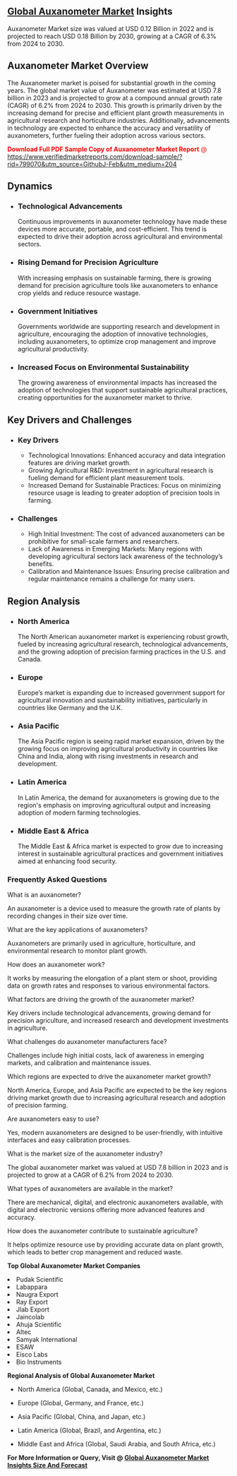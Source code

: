 <h2><a href="https://www.verifiedmarketreports.com/download-sample/?rid=799070&amp;utm_source=GithubJ&amp;utm_medium=204" target="_blank">Global Auxanometer Market</a> Insights</h2><p>Auxanometer Market size was valued at USD 0.12 Billion in 2022 and is projected to reach USD 0.18 Billion by 2030, growing at a CAGR of 6.3% from 2024 to 2030.</p><p> <h2>Auxanometer Market Overview</h2> <p>The Auxanometer market is poised for substantial growth in the coming years. The global market value of Auxanometer was estimated at USD 7.8 billion in 2023 and is projected to grow at a compound annual growth rate (CAGR) of 6.2% from 2024 to 2030. This growth is primarily driven by the increasing demand for precise and efficient plant growth measurements in agricultural research and horticulture industries. Additionally, advancements in technology are expected to enhance the accuracy and versatility of auxanometers, further fueling their adoption across various sectors.</p> <p><p><span class=""><span style="color: #ff0000;"><strong>Download Full PDF Sample Copy of Auxanometer Market Report</strong> @ </span><a href="https://www.verifiedmarketreports.com/download-sample/?rid=799070&amp;utm_source=GithubJ-Feb&amp;utm_medium=204" target="_blank">https://www.verifiedmarketreports.com/download-sample/?rid=799070&amp;utm_source=GithubJ-Feb&amp;utm_medium=204</a></span></p></p> <h2>Dynamics</h2> <ul> <li><h3>Technological Advancements</h3> Continuous improvements in auxanometer technology have made these devices more accurate, portable, and cost-efficient. This trend is expected to drive their adoption across agricultural and environmental sectors.</li> <li><h3>Rising Demand for Precision Agriculture</h3> With increasing emphasis on sustainable farming, there is growing demand for precision agriculture tools like auxanometers to enhance crop yields and reduce resource wastage.</li> <li><h3>Government Initiatives</h3> Governments worldwide are supporting research and development in agriculture, encouraging the adoption of innovative technologies, including auxanometers, to optimize crop management and improve agricultural productivity.</li> <li><h3>Increased Focus on Environmental Sustainability</h3> The growing awareness of environmental impacts has increased the adoption of technologies that support sustainable agricultural practices, creating opportunities for the auxanometer market to thrive.</li> </ul> <h2>Key Drivers and Challenges</h2> <ul> <li><h3>Key Drivers</h3> <ul> <li>Technological Innovations: Enhanced accuracy and data integration features are driving market growth.</li> <li>Growing Agricultural R&D: Investment in agricultural research is fueling demand for efficient plant measurement tools.</li> <li>Increased Demand for Sustainable Practices: Focus on minimizing resource usage is leading to greater adoption of precision tools in farming.</li> </ul> </li> <li><h3>Challenges</h3> <ul> <li>High Initial Investment: The cost of advanced auxanometers can be prohibitive for small-scale farmers and researchers.</li> <li>Lack of Awareness in Emerging Markets: Many regions with developing agricultural sectors lack awareness of the technology’s benefits.</li> <li>Calibration and Maintenance Issues: Ensuring precise calibration and regular maintenance remains a challenge for many users.</li> </ul> </li> </ul> <h2>Region Analysis</h2> <ul> <li><h3>North America</h3> The North American auxanometer market is experiencing robust growth, fueled by increasing agricultural research, technological advancements, and the growing adoption of precision farming practices in the U.S. and Canada.</li> <li><h3>Europe</h3> Europe’s market is expanding due to increased government support for agricultural innovation and sustainability initiatives, particularly in countries like Germany and the U.K.</li> <li><h3>Asia Pacific</h3> The Asia Pacific region is seeing rapid market expansion, driven by the growing focus on improving agricultural productivity in countries like China and India, along with rising investments in research and development.</li> <li><h3>Latin America</h3> In Latin America, the demand for auxanometers is growing due to the region's emphasis on improving agricultural output and increasing adoption of modern farming technologies.</li> <li><h3>Middle East & Africa</h3> The Middle East & Africa market is expected to grow due to increasing interest in sustainable agricultural practices and government initiatives aimed at enhancing food security.</li> </ul> <h3>Frequently Asked Questions</h3> <p>What is an auxanometer?</p> <p>An auxanometer is a device used to measure the growth rate of plants by recording changes in their size over time.</p> <p>What are the key applications of auxanometers?</p> <p>Auxanometers are primarily used in agriculture, horticulture, and environmental research to monitor plant growth.</p> <p>How does an auxanometer work?</p> <p>It works by measuring the elongation of a plant stem or shoot, providing data on growth rates and responses to various environmental factors.</p> <p>What factors are driving the growth of the auxanometer market?</p> <p>Key drivers include technological advancements, growing demand for precision agriculture, and increased research and development investments in agriculture.</p> <p>What challenges do auxanometer manufacturers face?</p> <p>Challenges include high initial costs, lack of awareness in emerging markets, and calibration and maintenance issues.</p> <p>Which regions are expected to drive the auxanometer market growth?</p> <p>North America, Europe, and Asia Pacific are expected to be the key regions driving market growth due to increasing agricultural research and adoption of precision farming.</p> <p>Are auxanometers easy to use?</p> <p>Yes, modern auxanometers are designed to be user-friendly, with intuitive interfaces and easy calibration processes.</p> <p>What is the market size of the auxanometer industry?</p> <p>The global auxanometer market was valued at USD 7.8 billion in 2023 and is projected to grow at a CAGR of 6.2% from 2024 to 2030.</p> <p>What types of auxanometers are available in the market?</p> <p>There are mechanical, digital, and electronic auxanometers available, with digital and electronic versions offering more advanced features and accuracy.</p> <p>How does the auxanometer contribute to sustainable agriculture?</p> <p>It helps optimize resource use by providing accurate data on plant growth, which leads to better crop management and reduced waste.</p> </p><p><strong>Top Global Auxanometer Market Companies</strong></p><div data-test-id=""><p><li>Pudak Scientific</li><li> Labappara</li><li> Naugra Export</li><li> Ray Export</li><li> Jlab Export</li><li> Jaincolab</li><li> Ahuja Scientific</li><li> Altec</li><li> Samyak International</li><li> ESAW</li><li> Eisco Labs</li><li> Bio Instruments</li></p><div><strong>Regional Analysis of&nbsp;Global Auxanometer Market</strong></div><ul><li dir="ltr"><p dir="ltr">North America&nbsp;(Global, Canada, and Mexico, etc.)</p></li><li dir="ltr"><p dir="ltr">Europe (Global, Germany, and France, etc.)</p></li><li dir="ltr"><p dir="ltr">Asia Pacific&nbsp;(Global, China, and Japan, etc.)</p></li><li dir="ltr"><p dir="ltr">Latin America&nbsp;(Global, Brazil, and Argentina, etc.)</p></li><li dir="ltr">Middle East and Africa&nbsp;(Global, Saudi Arabia, and South Africa, etc.)</li></ul><p><strong>For More Information or Query, Visit @&nbsp;</strong><strong><a href="https://www.verifiedmarketreports.com/product/auxanometer-market/?utm_source=GithubJ&amp;utm_medium=204" target="_blank">Global Auxanometer Market Insights Size And Forecast</a></strong></p></div>
